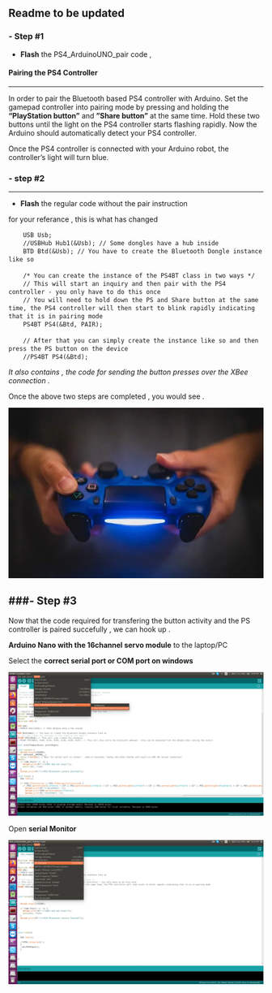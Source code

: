 ## Readme to be updated

### - Step #1

 - **Flash** the PS4_ArduinoUNO_pair code ,

#### Pairing the PS4 Controller
----------------------------------------------------
In order to pair the Bluetooth based PS4 controller with Arduino. Set the gamepad controller into pairing mode by pressing and holding the **“PlayStation button”** and **”Share button”** at the same time. Hold these two buttons until the light on the PS4 controller starts flashing rapidly. Now the Arduino should automatically detect your PS4 controller.

Once the PS4 controller is connected with your Arduino robot, the controller’s light will turn blue.

### - step #2
------------------------------------------------------------
 - **Flash** the regular code without the pair instruction 


for your referance , this is what has changed 

```
	USB Usb;
	//USBHub Hub1(&Usb); // Some dongles have a hub inside
	BTD Btd(&Usb); // You have to create the Bluetooth Dongle instance like so

	/* You can create the instance of the PS4BT class in two ways */
	// This will start an inquiry and then pair with the PS4 controller - you only have to do this once
	// You will need to hold down the PS and Share button at the same time, the PS4 controller will then start to blink rapidly indicating that it is in pairing mode
	PS4BT PS4(&Btd, PAIR);

	// After that you can simply create the instance like so and then press the PS button on the device
	//PS4BT PS4(&Btd);
```

*It also contains , the code for sending the button presses over the XBee connection .*


Once the above two steps are completed , you would see .

![](../docs/PS4_paired.webp) 



###- Step #3 
-------------------------------------------------------------------

Now that the code required for transfering the button activity and the PS controller is paired succefully , we can hook up .


**Arduino Nano with the 16channel servo module**  to the laptop/PC


Select the **correct serial port or COM port on windows**

![](../docs/port.png) 

Open  **serial Monitor**

![](../docs/SerialMonitor.png)  






